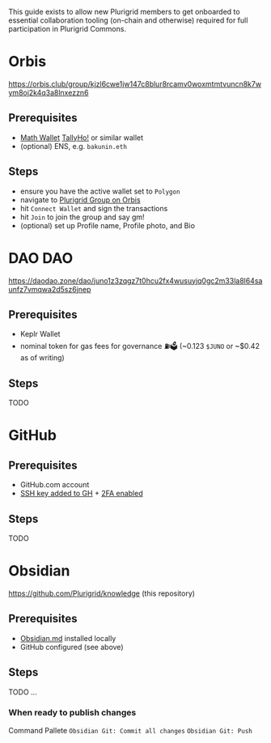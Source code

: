 This guide exists to allow new Plurigrid members to get onboarded to essential collaboration tooling (on-chain and otherwise) required for full participation in Plurigrid Commons.  
# Orbis
https://orbis.club/group/kjzl6cwe1jw147c8blur8rcamv0woxmtmtvuncn8k7wym8oj2k4q3a8lnxezzn6
## Prerequisites
- [Math Wallet](https://mathwallet.org/en-us/) [TallyHo!](https://tally.cash) or similar wallet
- (optional) ENS, e.g. `bakunin.eth`
## Steps
- ensure you have the active wallet set to `Polygon`
- navigate to [Plurigrid Group on Orbis](https://orbis.club/group/kjzl6cwe1jw147c8blur8rcamv0woxmtmtvuncn8k7wym8oj2k4q3a8lnxezzn6)
- hit `Connect Wallet` and sign the transactions
- hit `Join` to join the group and say gm!
- (optional) set up Profile name, Profile photo, and Bio
# DAO DAO
https://daodao.zone/dao/juno1z3zqgz7t0hcu2fx4wusuyjq0gc2m33la8l64saunfz7vmqwa2d5sz6jnep
## Prerequisites
- Keplr Wallet
- nominal token for gas fees for governance ⛽️🗳 (~0.123 `$JUNO` or ~$0.42 as of writing)
## Steps
TODO
# GitHub
## Prerequisites
- GitHub.com account
- [SSH key added to GH](https://docs.github.com/en/authentication/connecting-to-github-with-ssh/adding-a-new-ssh-key-to-your-github-account) + [2FA enabled](https://docs.github.com/en/authentication/securing-your-account-with-two-factor-authentication-2fa)
## Steps
TODO
# Obsidian
https://github.com/Plurigrid/knowledge (this repository)
## Prerequisites
- [Obsidian.md](https://obsidian.md) installed locally
- GitHub configured (see above)

## Steps
TODO
...

### When ready to publish changes
Command Pallete
`Obsidian Git: Commit all changes`
`Obsidian Git: Push`
